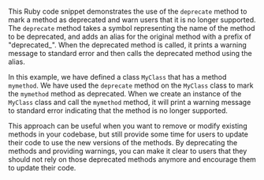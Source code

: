 This Ruby code snippet demonstrates the use of the `deprecate` method to mark a method as deprecated and warn users that it is no longer supported. The `deprecate` method takes a symbol representing the name of the method to be deprecated, and adds an alias for the original method with a prefix of "deprecated_". When the deprecated method is called, it prints a warning message to standard error and then calls the deprecated method using the alias.

In this example, we have defined a class `MyClass` that has a method `mymethod`. We have used the `deprecate` method on the `MyClass` class to mark the `mymethod` method as deprecated. When we create an instance of the `MyClass` class and call the `mymethod` method, it will print a warning message to standard error indicating that the method is no longer supported.

This approach can be useful when you want to remove or modify existing methods in your codebase, but still provide some time for users to update their code to use the new versions of the methods. By deprecating the methods and providing warnings, you can make it clear to users that they should not rely on those deprecated methods anymore and encourage them to update their code.